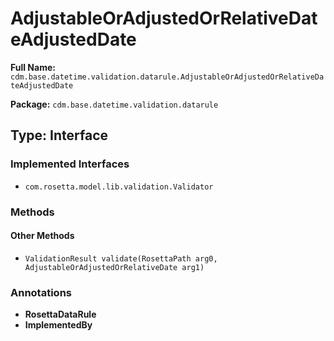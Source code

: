 # AdjustableOrAdjustedOrRelativeDateAdjustedDate

**Full Name:** `cdm.base.datetime.validation.datarule.AdjustableOrAdjustedOrRelativeDateAdjustedDate`

**Package:** `cdm.base.datetime.validation.datarule`

## Type: Interface

### Implemented Interfaces

- `com.rosetta.model.lib.validation.Validator`

### Methods

#### Other Methods

- `ValidationResult validate(RosettaPath arg0, AdjustableOrAdjustedOrRelativeDate arg1)`

### Annotations

- **RosettaDataRule**
- **ImplementedBy**

